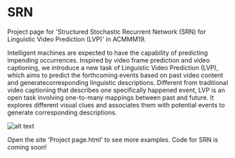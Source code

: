 # SRN
Project page for 'Structured Stochastic Recurrent Network (SRN) for Linguistic Video Prediction (LVP)' in ACMMM19.

Intelligent machines are expected to have the capability of predicting impending occurrences. Inspired by video frame prediction and video captioning, we introduce a new task of Linguistic Video Prediction (LVP), which aims to predict the forthcoming events based on past video content and generatecorresponding linguistic descriptions. Different from traditional video captioning that describes one specifically happened event, LVP is an open task involving one-to-many mappings between past and future. It explores different visual clues and associates them with potential events to generate corresponding descriptions.

![alt text](https://raw.github.com/ysjakking/SRN/master/exam1.jpg)

Open the site 'Project page.html' to see more examples.
Code for SRN is coming soon!



